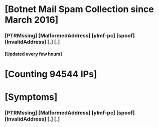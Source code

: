 # [Botnet Mail Spam Collection since March 2016]
### [PTRMssing] [MalformedAddress] [ylmf-pc] [spoof] [InvalidAddress] [.] [.]
#### [Updated every few hours]

# [Counting 94544 IPs]

# [Symptoms] 
###   [PTRMssing] [MalformedAddress] [ylmf-pc] [spoof] [InvalidAddress] [.] [.]
